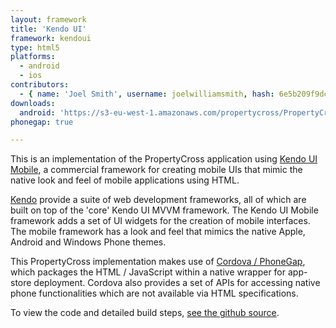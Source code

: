 ```yaml
---
layout: framework
title: 'Kendo UI'
framework: kendoui
type: html5
platforms:
  - android
  - ios
contributors:
  - { name: 'Joel Smith', username: joelwilliamsmith, hash: 6e5b209f9dced24655066d1128a13964 }
downloads:
  android: 'https://s3-eu-west-1.amazonaws.com/propertycross/PropertyCross-kendoui-e4be8c56f55bfa8a83914b6917adeb66d098609d.apk'
phonegap: true

---
```


This is an implementation of the PropertyCross application using [Kendo UI Mobile](http://www.kendoui.com/), a commercial framework for creating mobile UIs that mimic the native look and feel of mobile applications using HTML.

[Kendo](http://www.kendoui.com/) provide a suite of web development frameworks, all of which are built on top of the 'core' Kendo UI MVVM framework. The Kendo UI Mobile framework adds a set of UI widgets for the creation of mobile interfaces. The mobile framework has a look and feel that mimics the native Apple, Android and Windows Phone themes.

This PropertyCross implementation makes use of [Cordova / PhoneGap](http://phonegap.com/), which packages the HTML / JavaScript within a native wrapper for app-store deployment. Cordova also provides a set of APIs for accessing native phone functionalities which are not available via HTML specifications.


To view the code and detailed build steps, <a href='{{ site.githuburl }}/tree/master/kendoui'>see the github source</a>.